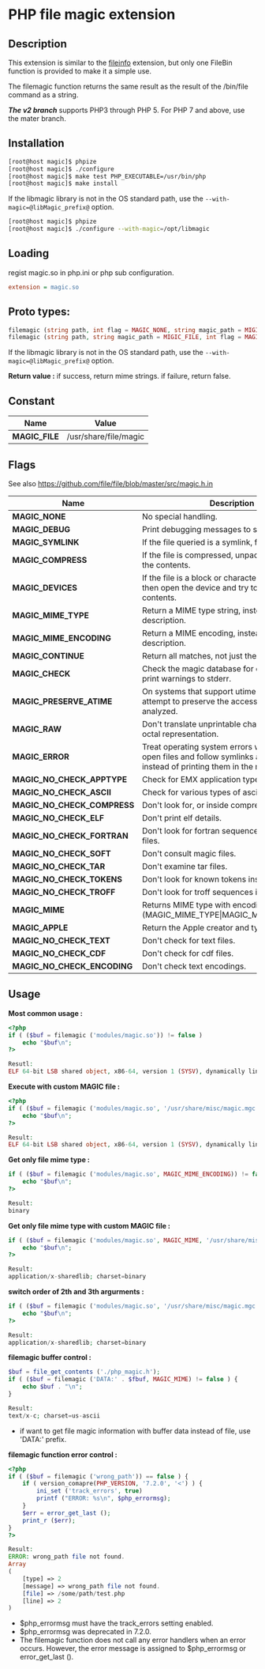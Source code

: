 # PHP file magic extension

## Description

This extension is similar to the [fileinfo](https://www.php.net/manual/en/book.fileinfo.php) extension, but only one FileBin function is provided to make it a simple use.

The filemagic function returns the same result as the result of the /bin/file command as a string.

***The v2 branch*** supports PHP3 through PHP 5. For PHP 7 and above, use the mater branch.

## Installation

```bash
[root@host magic]$ phpize
[root@host magic]$ ./configure
[root@host magic]$ make test PHP_EXECUTABLE=/usr/bin/php
[root@host magic]$ make install
```

If the libmagic library is not in the OS standard path, use the ```--with-magic=@libMagic_prefix@``` option.

```bash
[root@host magic]$ phpize
[root@host magic]$ ./configure --with-magic=/opt/libmagic
```

## Loading

regist magic.so in php.ini or php sub configuration.

```ini
extension = magic.so
```

## Proto types:
```php
filemagic (string path, int flag = MAGIC_NONE, string magic_path = MIGIC_FILE): string|false
filemagic (string path, string magic_path = MIGIC_FILE, int flag = MAGIC_NONE): string|false
```

If the libmagic library is not in the OS standard path, use the ```--with-magic=@libMagic_prefix@``` option.

**Return value :**
if success, return mime strings.
if failure, return false.


## Constant
Name | Value
-- | --
**MAGIC_FILE** | /usr/share/file/magic

## Flags
See also https://github.com/file/file/blob/master/src/magic.h.in

Name | Description
-- | --
**MAGIC_NONE** | No special handling.
**MAGIC_DEBUG** | Print debugging messages to stderr.
**MAGIC_SYMLINK** | If the file queried is a symlink, follow it.
**MAGIC_COMPRESS** | If the file is compressed, unpack it and look at the contents.
**MAGIC_DEVICES** | If the file is a block or character special device, then open the device and try to look in its contents.
**MAGIC_MIME_TYPE** | Return a MIME type string, instead of a textual description.
**MAGIC_MIME_ENCODING** | Return a MIME encoding, instead of a textual description.
**MAGIC_CONTINUE** | Return all matches, not just the first.
**MAGIC_CHECK** | Check the magic database for consistency and print warnings to stderr.
**MAGIC_PRESERVE_ATIME** | On systems that support utime(2) or utimes(2), attempt to preserve the access time of files analyzed.
**MAGIC_RAW** | Don't translate unprintable characters to a \ooo octal representation.
**MAGIC_ERROR** | Treat operating system errors while trying to open files and follow symlinks as real errors, instead of printing them in the magic buffer.
**MAGIC_NO_CHECK_APPTYPE** | Check for EMX application type (only on EMX).
**MAGIC_NO_CHECK_ASCII** | Check for various types of ascii files.
**MAGIC_NO_CHECK_COMPRESS** | Don't look for, or inside compressed files.
**MAGIC_NO_CHECK_ELF** | Don't print elf details.
**MAGIC_NO_CHECK_FORTRAN** | Don't look for fortran sequences inside ascii files.
**MAGIC_NO_CHECK_SOFT** | Don't consult magic files.
**MAGIC_NO_CHECK_TAR** | Don't examine tar files.
**MAGIC_NO_CHECK_TOKENS** | Don't look for known tokens inside ascii files.
**MAGIC_NO_CHECK_TROFF** | Don't look for troff sequences inside ascii files.
**MAGIC_MIME** | Returns MIME type with encoding. (MAGIC_MIME_TYPE\|MAGIC_MIME_ENCODING)
**MAGIC_APPLE** | Return the Apple creator and type.
**MAGIC_NO_CHECK_TEXT** | Don't check for text files.
**MAGIC_NO_CHECK_CDF** | Don't check for cdf files.
**MAGIC_NO_CHECK_ENCODING** | Don't check text encodings.


## Usage

**Most common usage :**
```php
<?php
if ( ($buf = filemagic ('modules/magic.so')) != false )
    echo "$buf\n";
?>

Resutl:
ELF 64-bit LSB shared object, x86-64, version 1 (SYSV), dynamically linked, BuildID[sha1]=0b1c92efa1398676c226544835a64d0edd68f491, not stripped
```

**Execute with custom MAGIC file :**
```php
<?php
if ( ($buf = filemagic ('modules/magic.so', '/usr/share/misc/magic.mgc')) != false )
    echo "$buf\n";
?>

Result:
ELF 64-bit LSB shared object, x86-64, version 1 (SYSV), dynamically linked, BuildID[sha1]=0b1c92efa1398676c226544835a64d0edd68f491, not stripped
```

**Get only file mime type :**
```php
if ( ($buf = filemagic ('modules/magic.so', MAGIC_MIME_ENCODING)) != false )
    echo "$buf\n";
?>

Result:
binary
```

**Get only file mime type with custom MAGIC file :**
```php
if ( ($buf = filemagic ('modules/magic.so', MAGIC_MIME, '/usr/share/misc/magic.mgc')) != false )
    echo "$buf\n";
?>

Result:
application/x-sharedlib; charset=binary
```

**switch order of 2th and 3th argurments :**
```php
if ( ($buf = filemagic ('modules/magic.so', '/usr/share/misc/magic.mgc', MAGIC_MIME)) != false )
    echo "$buf\n";
?>

Result:
application/x-sharedlib; charset=binary
```

**filemagic buffer control :**
```php
$buf = file_get_contents ('./php_magic.h');
if ( ($buf = filemagic ('DATA:' . $fbuf, MAGIC_MIME) != false ) {
	echo $buf . "\n";
}

Result:
text/x-c; charset=us-ascii
```
- if want to get file magic information with buffer data instead of file, use 'DATA:' prefix.


**filemagic function error control :**
```php
<?php
if ( ($buf = filemagic ('wrong_path')) == false ) {
	if ( version_comapre(PHP_VERSION, '7.2.0', '<') ) {
	    ini_set ('track_errors', true)
		printf ("ERROR: %s\n", $php_errormsg);
	}
	$err = error_get_last ();
	print_r ($err);	
}
?>

Result:
ERROR: wrong_path file not found.
Array
(
    [type] => 2
    [message] => wrong_path file not found.
    [file] => /some/path/test.php
    [line] => 2
)
```
- $php_errormsg must have the track_errors setting enabled.
- $php_errormsg was deprecated in 7.2.0.
- The filemagic function does not call any error handlers when an error occurs. However, the error message is assigned to $php_errormsg or error_get_last ().
